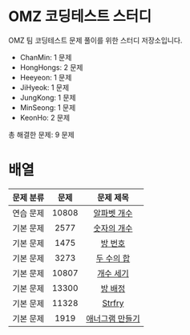 # OMZ 코딩테스트 스터디
OMZ 팀 코딩테스트 문제 풀이를 위한 스터디 저장소입니다.

<!-- 문제 풀이 현황 시작 -->

- ChanMin: 1 문제
- HongHongs: 2 문제
- Heeyeon: 1 문제
- JiHyeok: 1 문제
- JungKong: 1 문제
- MinSeong: 1 문제
- KeonHo: 2 문제

총 해결한 문제: 9 문제

<!-- 문제 풀이 현황 끝 -->





# 배열

| 문제 분류 | 문제 | 문제 제목 |
| :--: | :--: | :--: |
| 연습 문제 | 10808 | [알파벳 개수](https://www.acmicpc.net/problem/10808) |
| 기본 문제 | 2577 | [숫자의 개수](https://www.acmicpc.net/problem/2577) |
| 기본 문제 | 1475 | [방 번호](https://www.acmicpc.net/problem/1475) |
| 기본 문제 | 3273 | [두 수의 합](https://www.acmicpc.net/problem/3273) |
| 기본 문제 | 10807 | [개수 세기](https://www.acmicpc.net/problem/10807) |
| 기본 문제 | 13300 | [방 배정](https://www.acmicpc.net/problem/13300) |
| 기본 문제 | 11328 | [Strfry](https://www.acmicpc.net/problem/11328) |
| 기본 문제 | 1919 | [애너그램 만들기](https://www.acmicpc.net/problem/1919) |
